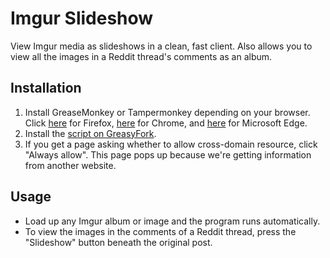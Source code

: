 # Imgur Slideshow
View Imgur media as slideshows in a clean, fast client. Also allows you to view all the images in a Reddit thread's comments as an album.
## Installation
1. Install GreaseMonkey or Tampermonkey depending on your browser. Click [here](https://addons.mozilla.org/en-US/firefox/addon/greasemonkey/) for Firefox, [here](https://chrome.google.com/webstore/detail/tampermonkey/dhdgffkkebhmkfjojejmpbldmpobfkfo) for Chrome, and [here](https://www.microsoft.com/en-US/store/p/tampermonkey/9nblggh5162s?rtc=1) for Microsoft Edge.
2. Install the [script on GreasyFork](https://greasyfork.org/en/scripts/26477-slideshow).
3. If you get a page asking whether to allow cross-domain resource, click "Always allow". This page pops up because we're getting information from another website.
## Usage
- Load up any Imgur album or image and the program runs automatically.
- To view the images in the comments of a Reddit thread, press the "Slideshow" button beneath the original post.
